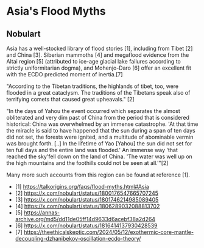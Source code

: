# Asia's Flood Myths

## Nobulart

Asia has a well-stocked library of flood stories [1], including from Tibet [2] and China [3]. Siberian mammoths [4] and megaflood evidence from the Altai region [5] (attributed to ice-age glacial lake failures according to strictly uniformitarian dogma), and Mohenjo-Daro [6] offer an excellent fit with the ECDO predicted moment of inertia.[7]

"According to the Tibetan traditions, the highlands of tibet, too, were flooded in a great cataclysm. The traditions of the Tibetans speak also of terrifying comets that caused great upheavals." [2]

"In the days of Yahou the event occurred which separates the almost obliterated and very dim past of China from the period that is considered historical: China was overwhelmed by an immense catastrophe. 'At that time the miracle is said to have happened that the sun during a span of ten days did not set, the forests were ignited, and a multitude of abominable vermin was brought forth. [..] In the lifetime of Yao [Yahou] the sun did not set for ten full days and the entire land was flooded.' An immense way 'that reached the sky'fell down on the land of China. 'The water was well up on the high mountains and the foothills could not be seen at all.'"[2]

Many more such accounts from this region can be found at reference [1].

- [1]  https://talkorigins.org/faqs/flood-myths.html#Asia
- [2] https://x.com/nobulart/status/1800176547665707245
- [3] https://x.com/nobulart/status/1801746214985089405
- [4] https://x.com/nobulart/status/1806289032088813702
- [5] https://annas-archive.org/md5/dd11de05ff14d9633d6acebf38a2d264
- [6] https://x.com/nobulart/status/1816414137930428539
- [7] https://theethicalskeptic.com/2024/05/12/exothermic-core-mantle-decoupling-dzhanibekov-oscillation-ecdo-theory/
